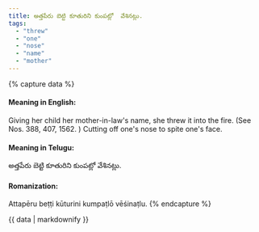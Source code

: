 ```yaml
---
title: అత్తపేరు బెట్టి కూతురిని కుంపట్లో  వేశినట్లు.
tags:
  - "threw"
  - "one"
  - "nose"
  - "name"
  - "mother"
---
```


{% capture data %}
#### Meaning in English:
Giving her child her mother-in-law's name, she threw it into the fire.
(See Nos. 388, 407, 1562. )
Cutting off one's nose to spite one's face.

#### Meaning in Telugu:
అత్తపేరు బెట్టి కూతురిని కుంపట్లో  వేశినట్లు.

#### Romanization:
Attapēru beṭṭi kūturini kumpaṭlō  vēśinaṭlu.
{% endcapture %}

{{ data | markdownify }}

